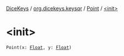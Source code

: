 [DiceKeys](../../index.md) / [org.dicekeys.keysqr](../index.md) / [Point](index.md) / [&lt;init&gt;](./-init-.md)

# &lt;init&gt;

`Point(x: `[`Float`](https://kotlinlang.org/api/latest/jvm/stdlib/kotlin/-float/index.html)`, y: `[`Float`](https://kotlinlang.org/api/latest/jvm/stdlib/kotlin/-float/index.html)`)`